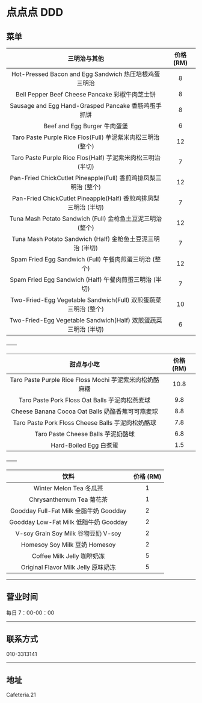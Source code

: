 # 点点点 DDD

## 菜单

|                          三明治与其他                           | 价格 (RM) |
| :-------------------------------------------------------------: | :-------: |
|      Hot-Pressed Bacon and Egg Sandwich 热压培根鸡蛋三明治      |     8     |
|         Bell Pepper Beef Cheese Pancake 彩椒牛肉芝士饼          |     8     |
|       Sausage and Egg Hand-Grasped Pancake 香肠鸡蛋手抓饼       |     8     |
|                  Beef and Egg Burger 牛肉蛋堡                   |     6     |
|   Taro Paste Purple Rice Flos(Full) 芋泥紫米肉松三明治 (整个)   |    12     |
|   Taro Paste Purple Rice Flos(Half) 芋泥紫米肉松三明治 (半切)   |     7     |
| Pan-Fried ChickCutlet Pineapple(Full) 香煎鸡排凤梨三明治 (整个) |    12     |
| Pan-Fried ChickCutlet Pineapple(Half) 香煎鸡排凤梨三明治 (半切) |     7     |
|   Tuna Mash Potato Sandwich (Full) 金枪鱼土豆泥三明治 (整个)    |    12     |
|   Tuna Mash Potato Sandwich (Half) 金枪鱼土豆泥三明治 (半切)    |     7     |
|     Spam Fried Egg Sandwich (Full) 午餐肉煎蛋三明治 (整个)      |    12     |
|     Spam Fried Egg Sandwich (Half) 午餐肉煎蛋三明治 (半切)      |     7     |
| Two-Fried-Egg Vegetable Sandwich(Full) 双煎蛋蔬菜三明治 (整个)  |    10     |
| Two-Fried-Egg Vegetable Sandwich(Half) 双煎蛋蔬菜三明治 (半切)  |     6     |

——

|                       甜点与小吃                        | 价格 (RM) |
| :-----------------------------------------------------: | :-------: |
| Taro Paste Purple Rice Floss Mochi 芋泥紫米肉松奶酪麻糬 |   10.8    |
|     Taro Paste Pork Floss Oat Balls 芋泥肉松燕麦球      |    9.8    |
|    Cheese Banana Cocoa Oat Balls 奶酪香蕉可可燕麦球     |    8.8    |
|    Taro Paste Pork Floss Cheese Balls 芋泥肉松奶酪球    |    7.8    |
|           Taro Paste Cheese Balls 芋泥奶酪球            |    6.8    |
|                 Hard-Boiled Egg 白煮蛋                  |    1.5    |

——

|                  饮料                  | 价格 (RM) |
| :------------------------------------: | :-------: |
|        Winter Melon Tea 冬瓜茶         |     1     |
|        Chrysanthemum Tea 菊花茶        |     1     |
| Goodday Full-Fat Milk 全脂牛奶 Goodday |     2     |
| Goodday Low-Fat Milk 低脂牛奶 Goodday  |     2     |
|  V-soy Grain Soy Milk 谷物豆奶 V-soy   |     2     |
|     Homesoy Soy Milk 豆奶 Homesoy      |     2     |
|       Coffee Milk Jelly 咖啡奶冻       |     5     |
|  Original Flavor Milk Jelly 原味奶冻   |     5     |

---

## 营业时间

每日 7：00-00：00

---

## 联系方式

010-3313141

---

## 地址

Cafeteria.21
